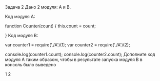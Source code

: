 Задача 2 Дано 2 модуля: A и B.

Код модуля A:

function Counter(count) {
    this.count = count;
    
}
Код модуля B:

var counter1 = require('./A')(1);
var counter2 = require('./A')(2);

console.log(counter1.count);
console.log(counter2.count); 
Дополните код модуля A таким образом, чтобы в результате запуска модуля B в консоль было выведено

1
2
